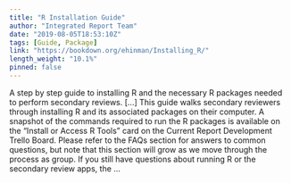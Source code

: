 ```yaml
---
title: "R Installation Guide"
author: "Integrated Report Team"
date: "2019-08-05T18:53:10Z"
tags: [Guide, Package]
link: "https://bookdown.org/ehinman/Installing_R/"
length_weight: "10.1%"
pinned: false
---
```


A step by step guide to installing R and the necessary R packages needed to perform secondary reviews. [...] This guide walks secondary reviewers through installing R and its associated packages on their computer. A snapshot of the commands required to run the R packages is available on the “Install or Access R Tools” card on the Current Report Development Trello Board. Please refer to the FAQs section for answers to common questions, but note that this section will grow as we move through the process as group. If you still have questions about running R or the secondary review apps, the ...
